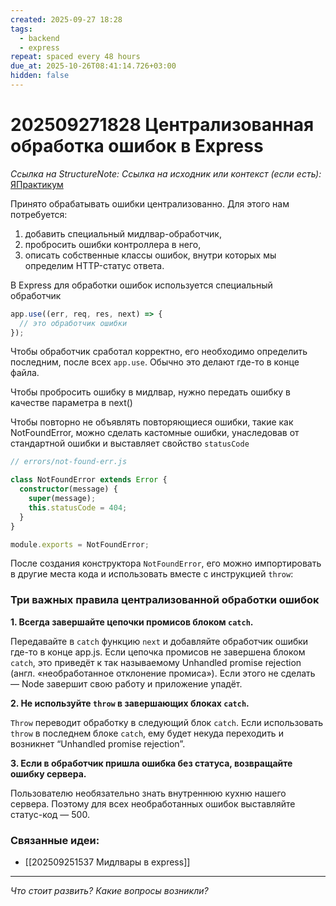 ```yaml
---
created: 2025-09-27 18:28
tags:
  - backend
  - express
repeat: spaced every 48 hours
due_at: 2025-10-26T08:41:14.726+03:00
hidden: false
---
```

# 202509271828 Централизованная обработка ошибок в Express

*Ссылка на StructureNote:*
*Ссылка на исходник или контекст (если есть):* [ЯПрактикум](https://practicum.yandex.ru/learn/backend-nodejs/courses/16b47298-e20d-4fde-9619-1ab305039a00/sprints/564238/topics/7c96eb76-3d6b-4f26-8c50-71c3fa757f2b/lessons/c164011c-29b7-4b62-8c4a-692aa56bcf6c/)

Принято обрабатывать ошибки централизованно. Для этого нам потребуется:

1. добавить специальный мидлвар-обработчик,
2. пробросить ошибки контроллера в него,
3. описать собственные классы ошибок, внутри которых мы определим HTTP-статус ответа.

В Express для обработки ошибок используется специальный обработчик

```ts
app.use((err, req, res, next) => {
  // это обработчик ошибки
});
```

Чтобы обработчик сработал корректно, его необходимо определить последним, после всех `app.use`. Обычно это делают где-то в конце файла.

Чтобы пробросить ошибку в мидлвар, нужно передать ошибку в качестве параметра в next()

Чтобы повторно не объявлять повторяющиеся ошибки, такие как NotFoundError, можно сделать кастомные ошибки, унаследовав от стандартной ошибки и выставляет свойство `statusCode`

```ts
// errors/not-found-err.js

class NotFoundError extends Error {
  constructor(message) {
    super(message);
    this.statusCode = 404;
  }
}

module.exports = NotFoundError;
```

После создания конструктора `NotFoundError`, его можно импортировать в другие места кода и использовать вместе с инструкцией `throw`:

### Три важных правила централизованной обработки ошибок

**1. Всегда завершайте цепочки промисов блоком `catch`.**

Передавайте в `catch` функцию `next` и добавляйте обработчик ошибки где-то в конце app.js. Если цепочка промисов не завершена блоком `catch`, это приведёт к так называемому Unhandled promise rejection (англ. «необработанное отклонение промиса»). Если этого не сделать — Node завершит свою работу и приложение упадёт.

**2. Не используйте `throw` в завершающих блоках `catch`.**

`Throw` переводит обработку в следующий блок `catch`. Если использовать `throw` в последнем блоке `catch`, ему будет некуда переходить и возникнет “Unhandled promise rejection”.

**3. Если в обработчик пришла ошибка без статуса, возвращайте ошибку сервера.**

Пользователю необязательно знать внутреннюю кухню нашего сервера. Поэтому для всех необработанных ошибок выставляйте статус-код — 500.

### Связанные идеи:

* [[202509251537 Мидлвары в express]]

---

*Что стоит развить? Какие вопросы возникли?*
